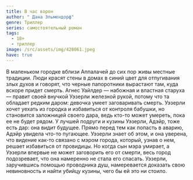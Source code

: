```yaml
---
title: В час ворон
author: " Дана Эльмендорф"
genre: Триллер
series: самостоятельный роман
tags:
  - 18+
  - триллер
image: /src/assets/img/428061.jpeg
have: true
---
```

В маленьком городке вблизи Аппалачей до сих пор живы местные традиции. Люди красят стены в домах в синий цвет для отпугивания злых духов и говорят, что черные папоротники вырастают там, куда вскоре придет смерть. Агнес Уайлдер — набожная и властная старуха — правит своей внучкой Уэзерли железной рукой, потому что та обладает редким даром: девочка умеет заговаривать смерть. Уэзерли хочет уехать из городка и избавиться от контроля бабушки, но становится заложницей своего дара, ведь кто-то может умереть, пока ее не будет рядом. У лучшей подруги и кузины Уэзерли, Адэйр, тоже есть дар: она видит будущее. Прямо перед тем как попасть в аварию, Адэйр увидела что-то пугающее. Уэзерли знает об этом, и она уверена, что видение как-то связано с мэром города, который, узнав о нем, решает избавиться от провидицы. Но когда сын мэра умирает, а Уэзерли впервые не может заговорить его от смерти, весь город подозревает, что она намеренно не стала его спасать. Уэзерли, заручившись помощью проводника душ, намеревается доказать свою невиновность и найти убийцу кузины, чего бы ей это ни стоило.
